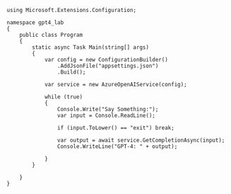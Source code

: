 <picture>
    <source media="(prefers-color-scheme: dark)" srcset="https://github.com/jghosh2020/jghosh2020.github.io/blob/main/images/Azure_OpenAI.jpg">
</picture>

```
using Microsoft.Extensions.Configuration;

namespace gpt4_lab
{
    public class Program
    {
        static async Task Main(string[] args)
        {
            var config = new ConfigurationBuilder()
                .AddJsonFile("appsettings.json")
                .Build();

            var service = new AzureOpenAIService(config);

            while (true)
            {
                Console.Write("Say Something:");
                var input = Console.ReadLine();

                if (input.ToLower() == "exit") break;

                var output = await service.GetCompletionAsync(input);
                Console.WriteLine("GPT-4: " + output);

            }
        }

    }
}

```
